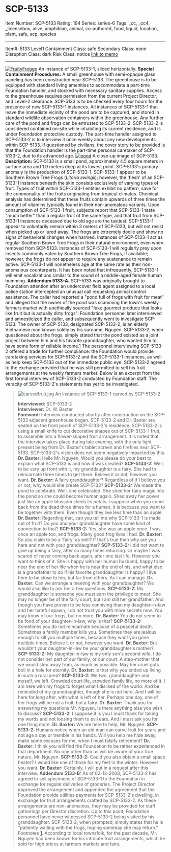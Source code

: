 # SCP-5133
Item Number: SCP-5133
Rating: 194
Series: series-6
Tags: _cc, _cc4, _licensebox, alive, amphibian, animal, co-authored, food, liquid, location, plant, safe, scp, species

---

Item#: 5133
Level1
Containment Class:
safe
Secondary Class:
none
Disruption Class:
dark
Risk Class:
notice
[link to memo](/classification-committee-memo)  

* * *
[![FruityFroggo](https://scp-wiki.wdfiles.com/local--resized-images/scp-5133/FruityFroggo/medium.jpg)](https://scp-wiki.wdfiles.com/local--files/scp-5133/FruityFroggo)
An instance of SCP-5133-1, sliced horizontally.
**Special Containment Procedures:** A small greenhouse with semi-opaque glass paneling has been constructed near SCP-5133. The greenhouse is to be equipped with standard living amenities to accommodate a part-time Foundation handler, and stocked with necessary sanitary supplies. Access to the greenhouse requires permission from the current Project Director, and Level-2 clearance.
SCP-5133 is to be checked every four hours for the presence of new SCP-5133-1 instances. All instances of SCP-5133-1 that leave the immediate vicinity of the pond are to be captured, and stored in standard wildlife observation containers within the greenhouse. Any further care of the pond and frogs can be entrusted to SCP-5133-2.
SCP-5133-2 is considered contained on-site while inhabiting its current residence, and is under Foundation protective custody. The part-time handler assigned to SCP-5133-2 is to interview it once weekly about any new developments within SCP-5133. If questioned by civilians, the cover story to be provided is that the Foundation handler is the part-time personal caretaker of SCP-5133-2, due to its advanced age.
[![pond](https://scp-wiki.wdfiles.com/local--resized-images/scp-5133/pond/medium.jpg)](https://scp-wiki.wdfiles.com/local--files/scp-5133/pond)
A close-up image of SCP-5133.
**Description:** SCP-5133 is a small pond, approximately 4.5 square meters in surface area and 1.9 meters deep at its lowest point. SCP-5133's primary anomaly is the production of SCP-5133-1.
SCP-5133-1 appear to be Southern Brown Tree Frogs (_Litoria ewingii_); however, the 'flesh' of an SCP-5133-1 instance beneath the skin consists exclusively of varying types of fruit. Types of fruit within SCP-5133-1 entities exhibit no pattern, save for the commonality of the fruits originating from tropical climates. Chemical analysis has determined that these fruits contain upwards of three times the amount of vitamins typically found in their non-anomalous variants. Upon consumption of SCP-5133-1 fruit, subjects report that SCP-5133-1 taste "much better" than a regular fruit of the same type, and that fruit from SCP-5133-1 instances deceased due to old age are the tastiest.
SCP-5133-1 appear to voluntarily remain within 3 meters of SCP-5133, but will not resist when picked up or lured away. The frogs are extremely docile and show no signs of behavioral changes when harmed. Instances of SCP-5133-1 act as regular Southern Brown Tree Frogs in their natural environment, even when removed from SCP-5133. Instances of SCP-5133-1 will regularly prey upon insects commonly eaten by Southern Brown Tree Frogs, if available; however, the frogs do not appear to require any sustenance to remain active. SCP-5133-1 will nonetheless age at the same rate as their non-anomalous counterparts. It has been noted that infrequently, SCP-5133-1 will emit vocalizations similar to the sound of a middle-aged female human humming.
**Addendum 5133-A:** SCP-5133 was originally brought to Foundation attention after an undercover field agent assigned to a local police station intercepted an unusual call requesting animal control assistance. The caller had reported a "pond full of frogs with fruit for meat" and alleged that the owner of the pond was scamming the town's weekly farmers market with unethically sourced "fake gourmet produce that looks like fruit but is actually dirty frogs". Foundation personnel later interviewed and amnesticized the caller, and subsequently went to investigate SCP-5133.
The owner of SCP-5133, designated SCP-5133-2, is an elderly Vietnamese man known solely by his surname, Nguyen. SCP-5133-2, when questioned about the frogs, simply stated that the pond existed as a joint project between him and his favorite granddaughter, who wanted him to have some form of reliable income.[1](javascript:;) The personnel interviewing SCP-5133-2 offered a trade for further compliance: the Foundation would provide caretaking services for SCP-5133-2 and the SCP-5133-1 instances, as well as help keep SCP-5133 out of the immediate public eye. SCP-5133-2 agreed to the exchange provided that he was still permitted to sell his fruit arrangements at the weekly farmers market.
Below is an excerpt from the first formal interview of SCP-5133-2 conducted by Foundation staff. The veracity of SCP-5133-2's statements has yet to be investigated.
> ![carvedfruit.jpg](https://scp-wiki.wdfiles.com/local--files/scp-5133/carvedfruit.jpg)
> An instance of SCP-5133-1 carved by SCP-5133-2
>   
>  **Interviewed:** SCP-5133-2  
>  **Interviewer:** Dr. W. Baxter  
>  **Foreword:** Interview conducted shortly after construction on the SCP-5133 adjacent greenhouse began. SCP-5133-2 and Dr. Baxter are seated on the front porch of SCP-5133-2's residence. SCP-5133-2 is using a small knife to cut decorative shapes out of SCP-5133-1 fruit, to assemble into a flower-shaped fruit arrangement. It is noted that the interview takes place during late evening, with the only light present being from Dr. Baxter's tablet screen and fireflies near SCP-5133. SCP-5133-2's vision does not seem negatively impacted by this. 
> **Dr. Baxter:** Hello Mr. Nguyen. Would you please do your best to explain what SCP-5133 is and how it was created?
> **SCP-5133-2:** Well, to be very up front with it, my granddaughter is a fairy. She had to reincarnate three times to get there. Believe it or not, however you want.
> **Dr. Baxter:** A fairy granddaughter? Regardless of if I believe you or not, why would she create SCP-5133?
> **SCP-5133-2:** We made the pond to celebrate. Well, she celebrated. She shed her fairy magic into the pond so she could become human again. Shed away her power just like an apple blossom sheds its petals. I suppose when you come back from the dead three times for a human, it is because you want to be together with them. Even though they live less time than an apple.
> **Dr. Baxter:** Regarding that, can you tell me why SCP-5133-1 is made out of fruit? Do you and your granddaughter have some kind of connection to that?
> **SCP-5133-2:** Yes, she was an apple once. I was once an apple too, and frogs. Many good frog lives I had.
> **Dr. Baxter:** So you claim to be a 'fairy' as well? If that's true then why are you here and not with your granddaughter?
> **SCP-5133-2:** I did not want to give up being a fairy, after so many times returning. Or maybe I was scared of never coming back again, after one last life. However you want to think of it. She is happy with her human husband, happy to be near the end of her life when he is near the end of his, and what else is a grandfather to do if his favorite granddaughter is happy? I live here to be close to her, but far from others. As I can manage.
> **Dr. Baxter:** Can we arrange a meeting with your granddaughter? We would also like to ask her a few questions.
> **SCP-5133-2:** My granddaughter is someone you must earn the privilege to meet. She may no longer be of the fairy court, but I am still her grandfather. And though you have proven to be less conniving than my daughter-in-law and her hateful spawn, I do not trust you with more secrets now. You may know of our frogs, but no more.
> **Dr. Baxter:** You do not seem to be fond of your daughter-in-law, why is that?
> **SCP-5133-2:** Sometimes you do not reincarnate because of a peaceful death. Sometimes a family member kills you. Sometimes they are jealous enough to kill you multiple times, because they want you gone multiple times. Believe it or not, however you want.
> **Dr. Baxter:** But wouldn't your daughter-in-law be your granddaughter's mother?
> **SCP-5133-2:** My daughter-in-law is my only son's second wife. I do not consider her part of our family, or our court. A step-mother that we would step away from, as much as possible. May her cruel guts boil in a hole for eternity.
> **Dr. Baxter:** Is that why you ended up living in such a rural area?
> **SCP-5133-2:** We two, granddaughter and myself, we left. Crowded court life, crowded family life, no more of it. I am here with my frogs to forget what I disliked of the world. And be reminded of my granddaughter, though she is not here. And I will be here for long after, with what is left of her. Perhaps one day, one of her frogs will be not a fruit, but a fairy.
> **Dr. Baxter:** Thank you for answering my questions Mr. Nguyen. Is there anything else you wish to discuss?
> **SCP-5133-2:** I suppose it is you I must thank for taking my words and not loosing them to evil ears. And I must ask you for one thing more.
> **Dr. Baxter:** We are here to help, Mr. Nguyen.
> **SCP-5133-2:** Humans notice when an old man can carve fruit for years and not age a day or tremble in his hands. Will you help me hide away, make some excuses for me, when I must falsify retirement?
> **Dr. Baxter:** I think you will find the Foundation to be rather experienced in that department. No one other than us will be aware of your true nature, Mr. Nguyen.
> **SCP-5133-2:** Could you also obtain a small space heater? I would like one of those for my feet in the winter. However you want.
> **Dr. Baxter:** Certainly, I will put in a request after this interview.
**Addendum 5133-B:** As of 02-12-2008, SCP-5133-2 has agreed to sell specimens of SCP-5133-1 to the Foundation in exchange for regular deliveries of groceries. The Project Director approved the arrangement and appended the agreement that the Foundation provide utilities payments for SCP-5133-2's dwelling, in exchange for fruit arrangements crafted by SCP-5133-2. As these arrangements are non-anomalous, they may be provided for staff gatherings per Director discretion.
Up to this point, Foundation personnel have never witnessed SCP-5133-2 being visited by his granddaughter. SCP-5133-2, when prompted, simply states that he is "patiently waiting with the frogs, hoping someday she may return."
Footnotes
[1](javascript:;). According to local townsfolk, for the past decade, Mr. Nguyen had been known for his intricate fruit arrangements, which he sold for high prices at farmers markets and fairs.